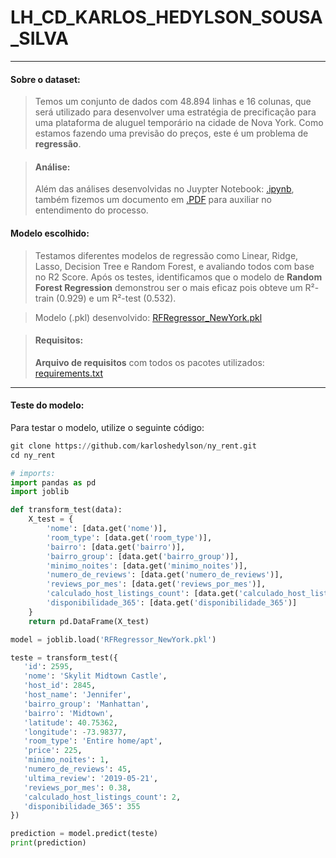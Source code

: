 # LH_CD_KARLOS_HEDYLSON_SOUSA_SILVA

---
#### Sobre o dataset:
> Temos um conjunto de dados com 48.894 linhas e 16 colunas, que será utilizado para desenvolver uma estratégia de precificação para uma plataforma de aluguel temporário na cidade de Nova York. Como estamos fazendo uma previsão do preços, este é um problema de **regressão**.

> #### Análise:
> Além das análises desenvolvidas no Juypter Notebook: [.ipynb](https://github.com/karloshedylson/ny_rent/blob/main/LH_CD_Karlos_Hedylson_Sousa_Silva.ipynb), também fizemos um documento em [.PDF](https://github.com/karloshedylson/ny_rent/blob/main/ReportNewYork_RentPrediction.pdf) para auxiliar no entendimento do processo.

#### Modelo escolhido:
> Testamos diferentes modelos de regressão como Linear, Ridge, Lasso, Decision Tree e Random Forest, e avaliando todos com base no R2 Score. Após os testes, identificamos que o modelo de **Random Forest Regression** demonstrou ser o mais eficaz pois obteve um R²-train (0.929) e um R²-test (0.532).

>  Modelo (.pkl) desenvolvido:  [RFRegressor_NewYork.pkl](https://github.com/karloshedylson/ny_rent/blob/main/RFRegressor_NewYork.pkl)


> #### Requisitos:
> **Arquivo de requisitos** com todos os pacotes utilizados: [requirements.txt](https://github.com/karloshedylson/ny_rent/blob/main/requirements.txt)

---

#### Teste do modelo:

Para testar o modelo, utilize o seguinte código:

``` py
git clone https://github.com/karloshedylson/ny_rent.git
cd ny_rent

# imports:
import pandas as pd
import joblib

def transform_test(data):
    X_test = {
        'nome': [data.get('nome')],
        'room_type': [data.get('room_type')],
        'bairro': [data.get('bairro')],
        'bairro_group': [data.get('bairro_group')],
        'minimo_noites': [data.get('minimo_noites')],
        'numero_de_reviews': [data.get('numero_de_reviews')],
        'reviews_por_mes': [data.get('reviews_por_mes')],
        'calculado_host_listings_count': [data.get('calculado_host_listings_count')],
        'disponibilidade_365': [data.get('disponibilidade_365')]
    }
    return pd.DataFrame(X_test)

model = joblib.load('RFRegressor_NewYork.pkl')

teste = transform_test({
   'id': 2595,
   'nome': 'Skylit Midtown Castle',
   'host_id': 2845,
   'host_name': 'Jennifer',
   'bairro_group': 'Manhattan',
   'bairro': 'Midtown',
   'latitude': 40.75362,
   'longitude': -73.98377,
   'room_type': 'Entire home/apt',
   'price': 225,
   'minimo_noites': 1,
   'numero_de_reviews': 45,
   'ultima_review': '2019-05-21',
   'reviews_por_mes': 0.38,
   'calculado_host_listings_count': 2,
   'disponibilidade_365': 355
})

prediction = model.predict(teste)
print(prediction)
```
